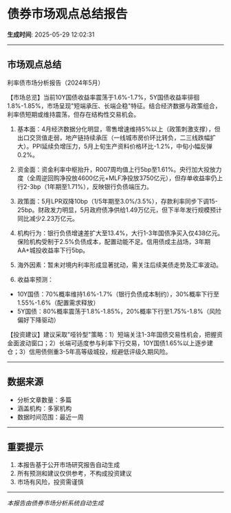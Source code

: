 # 债券市场观点总结报告

**生成时间**: 2025-05-29 12:02:31

---

## 市场观点总结

利率债市场分析报告（2024年5月）

【市场总览】当前10Y国债收益率震荡于1.6%-1.7%，5Y国债收益率徘徊1.8%-1.85%，市场呈现"短端承压、长端企稳"特征。结合经济数据与政策组合，利率债短期或维持震荡，但存在结构性交易机会。

1. 基本面：4月经济数据分化明显，零售增速维持5%以上（政策刺激支撑），但出口交货值走弱，地产链持续承压（一线城市房价环比转负，二三线跌幅扩大）。PPI延续负增压力，5月上旬生产资料价格环比-1.2%，中旬小幅反弹0.2%。

2. 资金面：资金利率中枢抬升，R007周均值上行5bp至1.61%。央行加大投放力度（全周逆回购净投放4600亿元+MLF净投放3750亿元），但存单收益率仍上行2-3bp（1年期至1.71%），反映银行负债端压力。

3. 政策面：5月LPR双降10bp（1/5年期至3.0%/3.5%），存款利率同步下调15-25bp。财政发力明显，5月政府债净供给1.49万亿元，但下半年发行规模预计同比减少2.23万亿元。

4. 机构行为：银行负债增速差扩大至13.4%，大行1-3年国债净买入仅438亿元。保险机构受制于2.5%负债成本，配置动能不足。信用债成主战场，3年期AA+城投收益率下行5bp。

5. 海外因素：暂未对境内利率形成显著扰动，需关注后续美债走势及汇率波动。

6. 收益率预测：
- 10Y国债：70%概率维持1.6%-1.7%（银行负债成本制约），30%概率下行至1.55%-1.6%（配置需求释放）
- 5Y国债：80%概率震荡于1.8%-1.85%，20%概率下行至1.75%-1.8%（风险偏好下降驱动）

【投资建议】建议采取"哑铃型"策略：1）短端关注1-3年国债交易性机会，把握资金面波动窗口；2）长端可适度参与利率下行交易，10Y国债1.65%以上逐步建仓；3）信用债侧重3-5年高等级城投，规避低评级久期风险。

---

## 数据来源

- 分析文章数量：多篇
- 涵盖机构：多家机构
- 数据时间范围：最近一周

---

## 重要提示

1. 本报告基于公开市场研究报告自动生成
2. 所有预测和建议仅供参考，不构成投资建议
3. 市场有风险，投资需谨慎

---

*本报告由债券市场分析系统自动生成*
